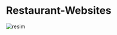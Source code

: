 # Restaurant-Websites

![resim](https://user-images.githubusercontent.com/68081867/109180922-723aed00-779c-11eb-920b-c0a728a15384.PNG)
